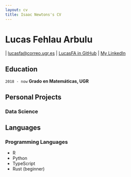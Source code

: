 ```yaml
---
layout: cv
title: Isaac Newtons's CV
---
```

# Lucas Fehlau Arbulu
<div id="webaddress">
| <a href="lucasfa@correo.ugr.es">lucasfa@correo.ugr.es</a>
| <a href="https://github.com/LucasFA">LucasFA in GitHub</a>
| <a href="https://www.linkedin.com/in/lucas-f-80a8b213a/">My LinkedIn</a>
</div>



## Education

`2018 - now`
__Grado en Matemáticas, UGR__

## Personal Projects

### Data Science


## Languages

### Programming Languages
- R
- Python
- TypeScript 
- Rust (beginner)


<!-- ### Footer

Last updated: May 2013 -->



